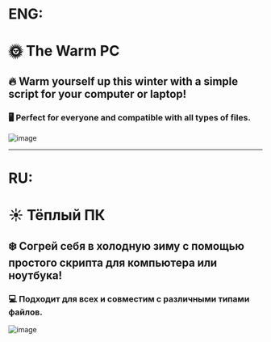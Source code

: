 # ENG:
# 🌞 The Warm PC
## 🔥 Warm yourself up this winter with a simple script for your computer or laptop!
### 🖥️ Perfect for everyone and compatible with all types of files.

![image](https://github.com/user-attachments/assets/72baa13c-e53a-4566-9d87-1baea4442fe8)

---
# RU:
# ☀️ Тёплый ПК
## ❄️ Согрей себя в холодную зиму с помощью простого скрипта для компьютера или ноутбука!
### 💻 Подходит для всех и совместим с различными типами файлов.

![image](https://github.com/user-attachments/assets/0b190f9b-6c83-4bad-818e-038841197590)
